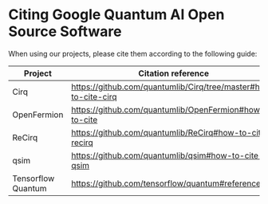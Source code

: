 # Citing Google Quantum AI Open Source Software

When using our projects, please cite them according to the following guide:

| Project | Citation reference | 
|---------|--------------------|
| Cirq | https://github.com/quantumlib/Cirq/tree/master#how-to-cite-cirq | 
| OpenFermion | https://github.com/quantumlib/OpenFermion#how-to-cite | 
| ReCirq | https://github.com/quantumlib/ReCirq#how-to-cite-recirq |
| qsim | https://github.com/quantumlib/qsim#how-to-cite-qsim | 
| Tensorflow Quantum |https://github.com/tensorflow/quantum#references|
    